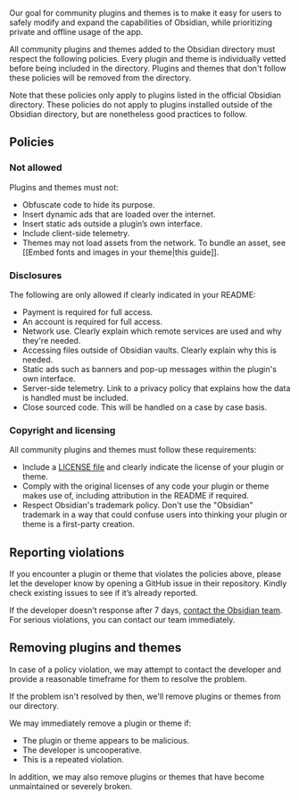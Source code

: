 Our goal for community plugins and themes is to make it easy for users to safely modify and expand the capabilities of Obsidian, while prioritizing private and offline usage of the app.

All community plugins and themes added to the Obsidian directory must respect the following policies. Every plugin and theme is individually vetted before being included in the directory. Plugins and themes that don't follow these policies will be removed from the directory.

Note that these policies only apply to plugins listed in the official Obsidian directory. These policies do not apply to plugins installed outside of the Obsidian directory, but are nonetheless good practices to follow.

## Policies

### Not allowed

Plugins and themes must not:

- Obfuscate code to hide its purpose.
- Insert dynamic ads that are loaded over the internet.
- Insert static ads outside a plugin’s own interface.
- Include client-side telemetry.
- Themes may not load assets from the network. To bundle an asset, see [[Embed fonts and images in your theme|this guide]].

### Disclosures

The following are only allowed if clearly indicated in your README:

- Payment is required for full access.
- An account is required for full access.
- Network use. Clearly explain which remote services are used and why they're needed.
- Accessing files outside of Obsidian vaults. Clearly explain why this is needed.
- Static ads such as banners and pop-up messages within the plugin's own interface.
- Server-side telemetry. Link to a privacy policy that explains how the data is handled must be included.
- Close sourced code. This will be handled on a case by case basis.

### Copyright and licensing

All community plugins and themes must follow these requirements:

- Include a [LICENSE file](https://docs.github.com/en/communities/setting-up-your-project-for-healthy-contributions/adding-a-license-to-a-repository) and clearly indicate the license of your plugin or theme.
- Comply with the original licenses of any code your plugin or theme makes use of, including attribution in the README if required.
- Respect Obsidian's trademark policy. Don't use the "Obsidian" trademark in a way that could confuse users into thinking your plugin or theme is a first-party creation.

## Reporting violations

If you encounter a plugin or theme that violates the policies above, please let the developer know by opening a GitHub issue in their repository. Kindly check existing issues to see if it’s already reported.

If the developer doesn’t response after 7 days, [contact the Obsidian team](https://help.obsidian.md/Help+and+support#Report+a+security+issue). For serious violations, you can contact our team immediately.

## Removing plugins and themes

In case of a policy violation, we may attempt to contact the developer and provide a reasonable timeframe for them to resolve the problem.

If the problem isn't resolved by then, we'll remove plugins or themes from our directory.

We may immediately remove a plugin or theme if:

- The plugin or theme appears to be malicious.
- The developer is uncooperative.
- This is a repeated violation.

In addition, we may also remove plugins or themes that have become unmaintained or severely broken.
